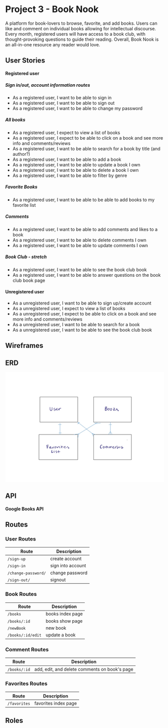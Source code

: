 # Project 3 - Book Nook
A platform for book-lovers to browse, favorite, and add books. Users can like and comment on individual books allowing for intellectual discourse. Every month, registered users will have access to a book club, with thought-provoking questions to guide their reading. Overall, Book Nook is an all-in-one resource any reader would love.

## User Stories
#### Registered user
##### Sign in/out, account information routes
* As a registered user, I want to be able to sign in
* As a registered user, I want to be able to sign out
* As a registered user, I want to be able to change my password

##### All books
* As a registered user, I expect to view a list of books
* As a registered user, I expect to be able to click on a book and see more info and comments/reviews
* As a registered user, I want to be able to search for a book by title (and author?)
* As a registered user, I want to be able to add a book
* As a registered user, I want to be able to update a book I own
* As a registered user, I want to be able to delete a book I own
* As a registered user, I want to be able to filter by genre

##### Favorite Books
* As a registered user, I want to be able to be able to add books to my favorite list

##### Comments
* As a registered user, I want to be able to add comments and likes to a book
* As a registered user, I want to be able to delete comments I own
* As a registered user, I want to be able to update comments I own

##### Book Club - stretch
* As a registered user, I want to be able to see the book club book
* As a registered user, I want to be able to answer questions on the book club book page

#### Unregistered user
* As a unregistered user, I want to be able to sign up/create account
* As a unregistered user, I expect to view a list of books
* As a unregistered user, I expect to be able to click on a book and see more info and comments/reviews
* As a unregistered user, I want to be able to search for a book
* As a unregistered user, I want to be able to see the book club book

## Wireframes


## ERD
![erds](./public/Project3ERDs.jpg)

## API
#### Google Books API

## Routes
### User Routes
| Route           | Description |
|------------------------|-------------------|
| `/sign-up`             | create account  |
| `/sign-in`             | sign into account   |
| `/change-password/` | change password  |
| `/sign-out/`        | signout  |

### Book Routes
| Route          | Description |
|------------------------|-------------------|
| `/books`             | books index page   |
|`/books/:id`             | books show page   |
| `/newBook`             | new book  |
| `/books/:id/edit` | update a book  |

### Comment Routes
| Route          | Description |
|------------------------|-------------------|
|`/books/:id`             | add, edit, and delete comments on book's page |

### Favorites Routes
| Route          | Description |
|------------------------|-------------------|
|`/favorites`             | favorites index page|


## Roles


